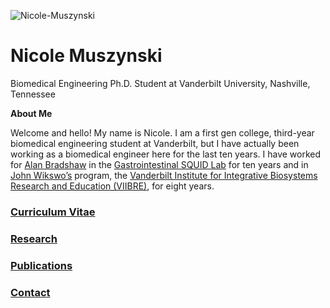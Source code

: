 ![Nicole-Muszynski](/Nicole-Muszynski/nm_pic_website.jpg)
# Nicole Muszynski
Biomedical Engineering Ph.D. Student at Vanderbilt University, Nashville, Tennessee

**About Me**

Welcome and hello! My name is Nicole. I am a first gen college, third-year biomedical engineering student at Vanderbilt, but I have actually been working as a biomedical engineer here for the last ten years.  I have worked for [Alan Bradshaw](https://scholar.google.com/citations?user=tbee4G4AAAAJ&hl=en&oi=sra) in the [Gastrointestinal SQUID Lab](https://www.vumc.org/biomag/welcome) for ten years and in [John Wikswo’s](https://scholar.google.com/citations?user=JnedIZ0AAAAJ&hl=en&oi=ao) program, the [Vanderbilt Institute for Integrative Biosystems Research and Education (VIIBRE)](https://www.vanderbilt.edu/viibre/), for eight years. 


### **[Curriculum Vitae](/Nicole-Muszynski/CV)**


### **[Research](/Nicole-Muszynski/Research)**


### **[Publications](/Nicole-Muszynski/Publications)**


### **[Contact](/Nicole-Muszynski/Contact)**
